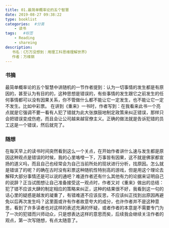 ```yaml
---
title: 01.最简单概率论的五个智慧
date: 2019-08-27 09:38:22
type: booklist
categories:  #分类
    - 读书
tags:   #标签
    - Reading
    - shareing
description: 
   书名：《万万没想到：用理工科思维理解世界》
   作者：万维钢
---
```


### 书摘
最简单概率论的五个智慧中讲随机的一节作者提到：认为一切事情的发生都是有原因的，甚至认为有目的的，这种思想是错误的，有些事情的发生跟它之前发生的任何事情都可以没有因果关系，你不管做什么都不能让它一定发生，也不能让它一定不发生。比如中彩票。
在讲到《重来》一书时，作者写到：在我看来此书一个亮点就是它强调不要一看有人犯了错就为此大张旗鼓地制定政策来纠正错误，那样只会把错误变成伤疤，而且会让公司越来越官僚主义。正确的做法就是告诉犯错的员工这是一个错误，然后就完了。

### 随想
在每天早上的读书时间突然看到这么一个关点，在开始作者讲什么速与发生都是原因这种观点是错误的时候，我的心里咯噔一下，万事皆有因果，这不就是佛家都宣扬的道义吗，而且自己也经常会为自己当前所处的现状进行分析，找原因。怎么就是错误了的呢？的确在古时没有彩票这种随机性特别高的游戏，但是用这个理论去解释大部分事情还是可以说的通吧？难道作者还有什么其他有力的论据来证明自己的说辞？正当试图想让自己准备接受这一观点时，作者又对《重来》做出的总结：犯了错不应该大肆的制定相应的策略来纠正，这种的结果很不好，我看到这一句的话心里的疑惑是越发的凝重了，有错难道不应该反思，不应该纠正找到出原因再避免以后再次发生吗？这里面或许有作者故意夸大的成分，也许作者并不是这种意思，看到了许多读者也对这样的表述充满的怀疑，或者作者的本意是不需要专门为了一次的犯错而兴师动众，只是想表达这样的意思而矣，后续我会继续关注作者的观点，第一次写随想，有点太随意了。



